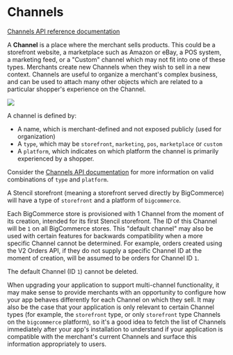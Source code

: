 # Channels

[Channels API reference documentation](https://developer.bigcommerce.com/api-reference/store-management/channels)

A **Channel** is a place where the merchant sells products. This could be a storefront website, a marketplace such as Amazon or eBay, a POS system, a marketing feed, or a "Custom" channel which may not fit into one of these types. Merchants create new Channels when they wish to sell in a new context. Channels are useful to organize a merchant's complex business, and can be used to attach many other objects which are related to a particular shopper's experience on the Channel. 

<a target="_blank" href="https://cdn11.bigcommerce.com/s-grief/content/dev-docs/channels-sites-diagram.png?c=1">
  <img src="https://cdn11.bigcommerce.com/s-grief/content/dev-docs/channels-sites-diagram.png?c=1">
</a>

A channel is defined by:

- A name, which is merchant-defined and not exposed publicly (used for organization)
- A `type`, which may be `storefront`, `marketing`, `pos`, `marketplace` or `custom`
- A `platform`, which indicates on which platform the channel is primarily experienced by a shopper.

Consider the [Channels API documentation](https://developer.bigcommerce.com/api-reference/cart-checkout/channels-listings-api/channels/createchannel) for more information on valid combinations of `type` and `platform`.

A Stencil storefront (meaning a storefront served directly by BigCommerce) will have a type of `storefront` and a platform of `bigcommerce`.

Each BigCommerce store is provisioned with 1 Channel from the moment of its creation, intended for its first Stencil storefront. The ID of this Channel will be `1` on all BigCommerce stores. This "default channel" may also be used with certain features for backwards compatibility when a more specific Channel cannot be determined. For example, orders created using the V2 Orders API, if they do not supply a specific Channel ID at the moment of creation, will be assumed to be orders for Channel ID `1`.

The default Channel (ID `1`) cannot be deleted.

When upgrading your application to support multi-channel functionality, it may make sense to provide merchants with an opportunity to configure how your app behaves differently for each Channel on which they sell. It may also be the case that your application is only relevant to certain Channel types (for example, the `storefront` type, or only `storefront` type Channels on the `bigcommerce` platform), so it's a good idea to fetch the list of Channels immediately after your app's installation to understand if your application is compatible with the merchant's current Channels and surface this information appropriately to users.
